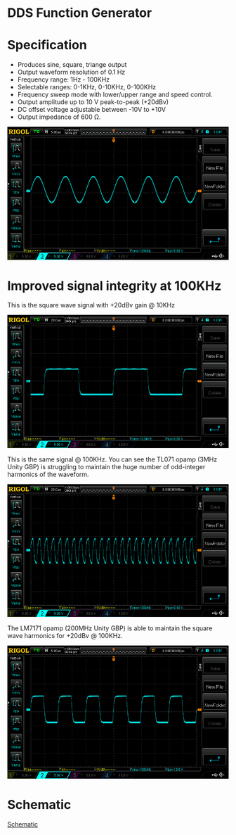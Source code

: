 # DDS Function Generator

# Specification

- Produces sine, square, triange output
- Output waveform resolution of 0.1 Hz
- Frequency range: 1Hz - 100KHz
- Selectable ranges: 0-1KHz, 0-10KHz, 0-100KHz
- Frequency sweep mode with lower/upper range and speed control.
- Output amplitude up to 10 V peak-to-peak (+20dBv)
- DC offset voltage adjustable between -10V to +10V
- Output impedance of 600 Ω.

![100KHz Sine Wave @ 10vpp](https://github.com/cracked-machine/AD9833FunctionGenerator/blob/master/docs/scope/OpAmpGBPComparisons/LM7171/100KHZ_SIN.png "100KHz Sine Wave @ 10vpp")


# Improved signal integrity at 100KHz

This is the square wave signal with +20dBv gain @ 10KHz

![10KHz Square Wave @ 10vpp using TL071 Opamp](https://github.com/cracked-machine/AD9833FunctionGenerator/blob/master/docs/scope/OpAmpGBPComparisons/TLO7/10KHZ_SQ.png)

This is the same signal @ 100KHz. You can see the TL071 opamp (3MHz Unity GBP) is struggling to maintain the huge number of odd-integer harmonics of the waveform.

![100KHz Square Wave @ 10vpp using TL071 Opamp](https://github.com/cracked-machine/AD9833FunctionGenerator/blob/master/docs/scope/OpAmpGBPComparisons/TLO7/100KHZ_SQ.png)

The LM7171 opamp (200MHz Unity GBP) is able to maintain the square wave harmonics for +20dBv @ 100KHz.  

![100KHz Square Wave @ 10vpp using LM7171](https://github.com/cracked-machine/AD9833FunctionGenerator/blob/master/docs/scope/OpAmpGBPComparisons/LM7171/100KHZ_SQ.png)

# Schematic

[Schematic](https://github.com/cracked-machine/AD9833FunctionGenerator/blob/master/docs/Schematic/AD9833FunctionGenerator.pdf)

